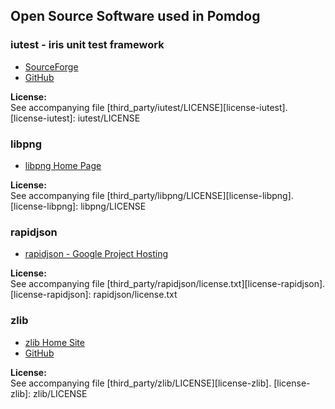 Open Source Software used in Pomdog
-----------------------------------

### iutest - iris unit test framework

* [SourceForge](http://iutest.sourceforge.jp/)
* [GitHub](https://github.com/srz-zumix/iutest)

**License:**  
See accompanying file [third_party/iutest/LICENSE][license-iutest].
[license-iutest]: iutest/LICENSE

### libpng

* [libpng Home Page](http://www.libpng.org/pub/png/libpng.html)

**License:**  
See accompanying file [third_party/libpng/LICENSE][license-libpng].
[license-libpng]: libpng/LICENSE

### rapidjson

* [rapidjson - Google Project Hosting](https://code.google.com/p/rapidjson/)

**License:**  
See accompanying file [third_party/rapidjson/license.txt][license-rapidjson].
[license-rapidjson]: rapidjson/license.txt

### zlib

* [zlib Home Site](http://www.zlib.net/)
* [GitHub](https://github.com/madler/zlib)

**License:**  
See accompanying file [third_party/zlib/LICENSE][license-zlib].
[license-zlib]: zlib/LICENSE
